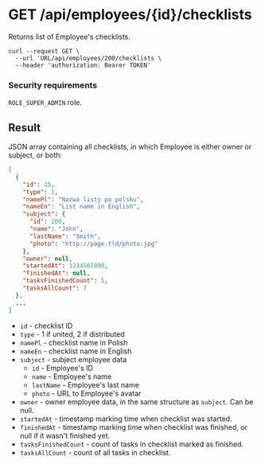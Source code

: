 # GET /api/employees/{id}/checklists

Returns list of Employee's checklists.

```
curl --request GET \
  --url 'URL/api/employees/200/checklists \
  --header 'authorization: Bearer TOKEN'
```

### Security requirements
`ROLE_SUPER_ADMIN` role.

## Result

JSON array containing all checklists, in which Employee is either owner or subject, or both:

```json
[
  {
    "id": 15,
    "type": 1,
    "namePl": "Nazwa listy po polsku",
    "nameEn": "List name in English",
    "subject": {
      "id": 200,
      "name": "John",
      "lastName": "Smith",
      "photo": "http://page.tld/photo.jpg"
    },
    "owner": null,
    "startedAt": 1234567890,
    "finishedAt": null,
    "tasksFinishedCount": 5,
    "tasksAllCount": 7
  },
  ...
]
```

* `id` - checklist ID
* `type` - 1 if united, 2 if distributed
* `namePl` - checklist name in Polish
* `nameEn` - checklist name in English
* `subject` - subject employee data
    * `id` - Employee's ID
    * `name` - Employee's name
    * `lastName` - Employee's last name
    * `photo` - URL to Employee's avatar
* `owner` - owner employee data, in the same structure as `subject`. Can be null.
* `startedAt` - timestamp marking time when checklist was started.
* `finishedAt` - timestamp marking time when checklist was finished, or null if it wasn't finished yet.
* `tasksFinishedCount` - count of tasks in checklist marked as finished.
* `tasksAllCount` - count of all tasks in checklist.